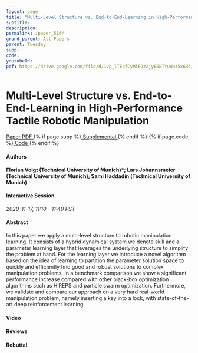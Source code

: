 ```yaml
---
layout: page
title: "Multi-Level Structure vs. End-to-End-Learning in High-Performance Tactile Robotic Manipulation"
subtitle: 
description:
permalink: /paper_516/
grand_parent: All Papers
parent: Tuesday
supp: 
code: 
youtubeId: 
pdf: https://drive.google.com/file/d/1vp_lTEafCyMiF2z2jyB0NTYuWH45x6R4/view
---
```


# Multi-Level Structure vs. End-to-End-Learning in High-Performance Tactile Robotic Manipulation

<a href="https://drive.google.com/file/d/1vp_lTEafCyMiF2z2jyB0NTYuWH45x6R4/view" target="_blank" rel="noopener noreferrer" class="btn btn-blue"><i class="fa fa-file-text-o" aria-hidden="true"></i> Paper PDF </a> {% if page.supp %}<a href="" target="_blank" rel="noopener noreferrer" class="btn btn-green"><i class="fa fa-file-text-o" aria-hidden="true"></i> Supplemental </a>{% endif %} {% if page.code %}<a href="" target="_blank" rel="noopener noreferrer" class="btn btn-green"><i class="fa fa-github" aria-hidden="true"></i> Code </a>{% endif %} 

#### Authors
**Florian Voigt (Technical University of Munich)*; Lars Johannsmeier (Technical University of Munich); Sami Haddadin (Technical University of Munich)**

#### Interactive Session
*2020-11-17, 11:10 - 11:40 PST*

#### Abstract
In this paper we apply a multi-level structure to robotic manipulation learning. It consists of a hybrid dynamical system we denote skill and a parameter learning layer that leverages the underlying structure to simplify the problem at hand. For the learning layer we introduce a novel algorithm based on the idea of learning to partition the parameter solution space to quickly and efficiently find good and robust solutions to complex manipulation problems. In a benchmark comparison we show a significant performance increase compared with other black-box optimization algorithms such as HiREPS and particle swarm optimization. Furthermore, we validate and compare our approach on a very hard real-world manipulation problem, namely inserting a key into a lock, with state-of-the-art deep reinforcement learning.

#### Video 

#### Reviews

#### Rebuttal

